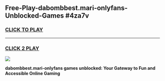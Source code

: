 
## Free-Play-dabombbest.mari-onlyfans-Unblocked-Games #4za7v
<h3>
<a href="https://news.freeplayer.one?title=dabombbest.mari-onlyfans&ref=8M">CLICK TO PLAY</a></h3>
<hr>

<h3>
<a href="https://news.freeplayer.one?title=dabombbest.mari-onlyfans&ref=8M">CLICK 2 PLAY</a>
  
</h3>

<a href="https://news.freeplayer.one?title=dabombbest.mari-onlyfans&ref=8M"><img src="https://clearcache.store/games.png"></a>


**dabombbest.mari-onlyfans games unblocked: Your Gateway to Fun and Accessible Online Gaming**
